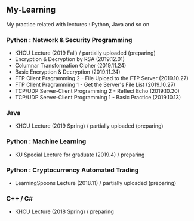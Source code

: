 ## My-Learning
My practice related with lectures : Python, Java and so on

### Python : Network & Security Programming
- KHCU Lecture (2019 Fall) / partially uploaded (preparing)
- Encryption & Decryption by RSA (2019.12.01)
- Columnar Transformation Cipher (2019.11.24)
- Basic Encryption & Decryption (2019.11.24)
- FTP Client Pragramming 2 - File Upload to the FTP Server (2019.10.27)
- FTP Client Pragramming 1 - Get the Server's File List (2019.10.27)
- TCP/UDP Server-Client Programming 2 - Reflect Echo (2019.10.20)
- TCP/UDP Server-Client Programming 1 - Basic Practice (2019.10.13)

### Java
- KHCU Lecture (2019 Spring) / partially uploaded (preparing)

### Python : Machine Learning
- KU Special Lecture for graduate (2019.4) / preparing

### Python : Cryptocurrency Automated Trading
- LearningSpoons Lecture (2018.11) / partially uploaded (preparing)

### C++ / C#
- KHCU Lecture (2018 Spring) / preparing
